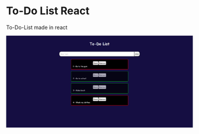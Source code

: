 # To-Do List React
 To-Do-List made in react

 
<img src="To-Do list\Showcase Image.png" alt="Foto exemplo">